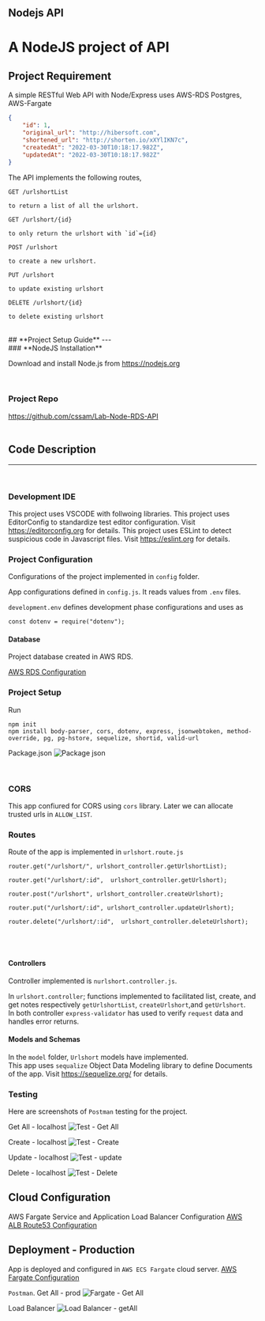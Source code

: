 ## Nodejs API

# **A NodeJS project of API**

## **Project Requirement**

A simple RESTful Web API with Node/Express uses AWS-RDS Postgres, AWS-Fargate  

```json
{
    "id": 1,
    "original_url": "http://hibersoft.com",
    "shortened_url": "http://shorten.io/xXYlIKN7c",
    "createdAt": "2022-03-30T10:18:17.982Z",
    "updatedAt": "2022-03-30T10:18:17.982Z"
}
```

The API implements the following routes,

```text
GET /urlshortList

to return a list of all the urlshort.
```

```text
GET /urlshort/{id}

to only return the urlshort with `id`={id}
```

```text
POST /urlshort

to create a new urlshort.
```

```text
PUT /urlshort

to update existing urlshort
```

```
DELETE /urlshort/{id}

to delete existing urlshort
```

<br>
## **Project Setup Guide**
---
<br>
### **NodeJS Installation**

Download and install Node.js from https://nodejs.org

<br>

### **Project Repo**

 https://github.com/cssam/Lab-Node-RDS-API  
<br>

## **Code Description**
---
<br>

### **Development IDE**

This project uses VSCODE with follwoing libraries.
This project uses EditorConfig to standardize test editor configuration. Visit https://editorconfig.org for details.
This project uses ESLint to detect suspicious code in Javascript files. Visit https://eslint.org for details.
<br>

### **Project Configuration**

Configurations of the project implemented in `config` folder.

App configurations defined in `config.js`. It reads values from `.env` files.

`development.env` defines development phase configurations and uses as

```
const dotenv = require("dotenv");
```


#### **Database**

Project database created in AWS RDS.

[AWS RDS Configuration](https://github.com/cssamLabs/AWS-Configuration-RDS_Postgress/blob/main/README.md)


### **Project Setup**

Run

```
npm init
npm install body-parser, cors, dotenv, express, jsonwebtoken, method-override, pg, pg-hstore, sequelize, shortid, valid-url
```

Package.json
![Package json](https://user-images.githubusercontent.com/6191308/161906482-43b38068-afcf-45a3-8d7e-efa340262363.png)

<br>

### **CORS**

This app confiured for CORS using `cors` library.
Later we can allocate trusted urls in `ALLOW_LIST`.

### **Routes**

Route of the app is implemented in `urlshort.route.js`

```
router.get("/urlshort/", urlshort_controller.getUrlshortList);

router.get("/urlshort/:id",  urlshort_controller.getUrlshort);

router.post("/urlshort", urlshort_controller.createUrlshort);

router.put("/urlshort/:id", urlshort_controller.updateUrlshort);

router.delete("/urlshort/:id",  urlshort_controller.deleteUrlshort);

```
<br>
<br>

#### **Controllers**

Controller implemented is `nurlshort.controller.js`.

In `urlshort.controller`; functions implemented to facilitated list, create, and get notes respectively `getUrlshortList`, `createUrlshort`,and `getUrlshort`.  
In both controller `express-validator` has used to verify `request` data and handles error returns.

#### **Models and Schemas**

In the `model` folder, `Urlshort` models have implemented.  
This app uses `sequalize` Object Data Modeling library to define Documents of the app. Visit https://sequelize.org/ for details.


### **Testing**

Here are screenshots of `Postman` testing for the project.

Get All - localhost
![Test - Get All](https://user-images.githubusercontent.com/6191308/161903909-46738be4-f5d3-401b-abf1-3d2ec48679d1.png)

Create - localhost
![Test - Create](https://user-images.githubusercontent.com/6191308/161903985-cf4b50b0-a746-4a68-a6d8-1a5d07986fdf.png)

Update - localhost
![Test - update](https://user-images.githubusercontent.com/6191308/161903146-66f1ca75-9d1f-4d3f-a437-7bb9faefc9fb.png)

Delete - localhost
![Test - Delete](https://user-images.githubusercontent.com/6191308/161903232-bcafc306-0549-4ffd-b539-61d2cbcf9e7c.png)

## **Cloud Configuration**
AWS Fargate Service and Application Load Balancer Configuration
[AWS ALB Route53 Configuration](https://github.com/cssamLabs/AWS-ALB-Fargate/blob/main/README.md )

## **Deployment - Production**
App is deployed and configured in `AWS ECS Fargate` cloud server. 
[AWS Fargate Configuration](https://github.com/cssamLabs/AWS-Fargate-Configuration/blob/main/README.md )

`Postman`.
Get All - prod
![Fargate - Get All](https://user-images.githubusercontent.com/6191308/161905930-1b1fe40d-d3ef-4930-b191-7259400995bb.png)

Load Balancer
![Load Balancer - getAll](https://user-images.githubusercontent.com/6191308/162512313-d6df15f3-5ce9-450e-9444-05928b20d377.png)




